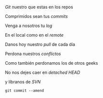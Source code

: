 <p><em>Git</em> nuestro que estas en los repos<br />  

Comprimidos sean tus <em>commits</em><br />  

Venga a nosotros tu <em>log</em><br /> 

En el local como en el <em>remote</em><br /> 

Danos hoy nuestro <em>pull</em> de cada día<br />  

Perdona nuestros <em>conflictos</em><br /> 

Como también perdonamos los de otros geeks<br /> 

No nos dejes caer en <em>detached HEAD</em><br />  

y líbranos de <em>SVN</em><br /> 

<code>git commit --amend</code></p>
